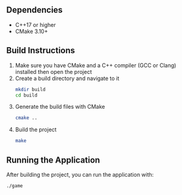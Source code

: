 ## Dependencies

- C++17 or higher
- CMake 3.10+

## Build Instructions

1. Make sure you have CMake and a C++ compiler (GCC or Clang) installed then open the project
2. Create a build directory and navigate to it
   ```bash
   mkdir build
   cd build
   ```
3. Generate the build files with CMake
   ```bash
   cmake ..
   ```
4. Build the project
   ```bash
   make
   ```

## Running the Application

After building the project, you can run the application with:

```bash
./game
```
